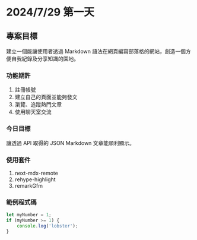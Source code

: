 # 2024/7/29 第一天

## 專案目標
建立一個能讓使用者透過 Markdown 語法在網頁編寫部落格的網站，創造一個方便自我紀錄及分享知識的園地。

### 功能期許
1. 註冊帳號
2. 建立自己的頁面並能夠發文
3. 瀏覽、追蹤熱門文章
4. 使用聊天室交流

### 今日目標
讓透過 API 取得的 JSON Markdown 文章能順利顯示。

### 使用套件
1. next-mdx-remote
2. rehype-highlight
3. remarkGfm

### 範例程式碼

```javascript
let myNumber = 1;
if (myNumber >= 1) {
    console.log('lobster');
}
